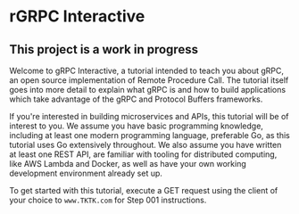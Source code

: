 # rGRPC Interactive
## This project is a work in progress

Welcome to gRPC Interactive, a tutorial intended to teach you about gRPC, an open source implementation of Remote Procedure Call. The tutorial itself goes into more detail to explain what gRPC is and how to build applications which take advantage of the gRPC and Protocol Buffers frameworks.

If you're interested in building microservices and APIs, this tutorial will be of interest to you. We assume you have basic programming knowledge, including at least one modern programming language, preferable Go, as this tutorial uses Go extensively throughout. We also assume you have written at least one REST API, are familiar with tooling for distributed computing, like AWS Lambda and Docker, as well as have your own working development environment already set up.

To get started with this tutorial, execute a GET request using the client of your choice to `www.TKTK.com` for Step 001 instructions.